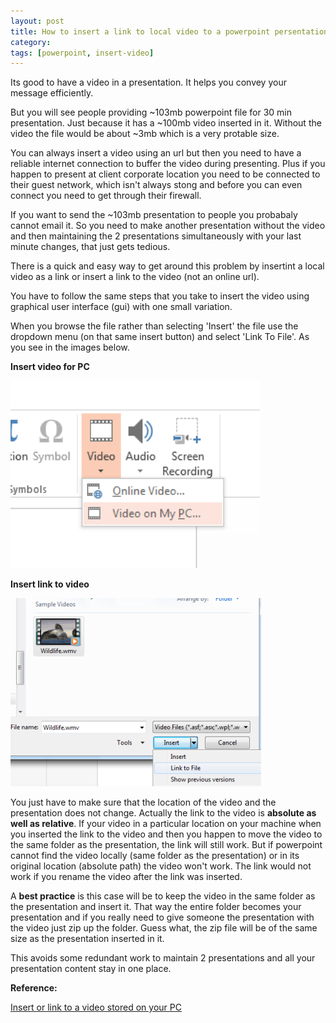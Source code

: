 ```yaml
---
layout: post
title: How to insert a link to local video to a powerpoint persentation.
category: 
tags: [powerpoint, insert-video]
---
```


Its good to have a video in a presentation. It helps you convey your message efficiently. 

But you will see people providing ~103mb powerpoint file for 30 min presentation. Just because it has a ~100mb video inserted in it. Without the video the file would be about ~3mb which is a very protable size. 

You can always insert a video using an url but then you need to have a reliable internet connection to buffer the video during presenting. Plus if you happen to present at client corporate location you need to be connected to their guest network, which isn't always stong and before you can even connect you need to get through their firewall.

If you want to send the ~103mb presentation to people you probabaly cannot email it. So you need to make another presentation without the video and then maintaining the 2 presentations simultaneously with your last minute changes, that just gets tedious.

There is a quick and easy way to get around this problem by insertint a local video as a link or insert a link to the video (not an online url). 

You have to follow the same steps that you take to insert the video using graphical user interface (gui) with one small variation.

When you browse the file rather than selecting 'Insert' the file use the dropdown menu (on that same insert button) and select 'Link To File'. As you see in the images below.

**Insert video for PC**

![Insert video for PC](https://raw.githubusercontent.com/arccoder/arccoder.github.io/master/blog/images/_posts/04_2016/pptx_video_1.png)

**Insert link to video**

![Insert link to video](https://raw.githubusercontent.com/arccoder/arccoder.github.io/master/blog/images/_posts/04_2016/pptx_video_2.png)

You just have to make sure that the location of the video and the presentation does not change. Actually the link to the video is **absolute as well as relative**. If your video in a particular location on your machine when you inserted the link to the video and then you happen to move the video to the same folder as the presentation, the link will still work. But if powerpoint cannot find the video locally (same folder as the presentation) or in its original location (absolute path) the video won't work. The link would not work if you rename the video after the link was inserted.

A **best practice** is this case will be to keep the video in the same folder as the presentation and insert it. That way the entire folder becomes your presentation and if you really need to give someone the presentation with the video just zip up the folder. Guess what, the zip file will be of the same size as the presentation inserted in it. 

This avoids some redundant work to maintain 2 presentations and all your presentation content stay in one place.

**Reference:**

[Insert or link to a video stored on your PC](https://support.office.com/en-us/article/Insert-or-link-to-a-video-stored-on-your-PC-f4db9074-91cb-49fa-a82a-81835af6913d)


